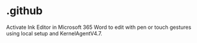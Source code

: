 # .github
Activate Ink Editor in Microsoft 365 Word to edit with pen or touch gestures using local setup and KernelAgentV4.7.
